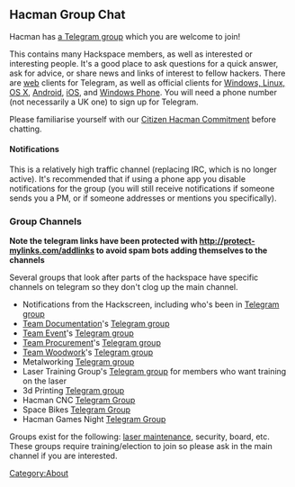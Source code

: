 Hacman Group Chat
-----------------

Hacman has [a Telegram group](https://t.me/HACManchester) which you are
welcome to join!

This contains many Hackspace members, as well as interested or
interesting people. It's a good place to ask questions for a quick
answer, ask for advice, or share news and links of interest to fellow
hackers. There are [web](https://telegram.org/dl/webogram) clients for
Telegram, as well as official clients for [Windows, Linux, OS
X](https://desktop.telegram.org/),
[Android](https://telegram.org/dl/android),
[iOS](https://telegram.org/dl/ios), and [Windows
Phone](https://telegram.org/dl/wp). You will need a phone number (not
necessarily a UK one) to sign up for Telegram.

Please familiarise yourself with our [Citizen Hacman
Commitment](https://list.hacman.org.uk/t/citizen-hacman-a-revised-membership-agreement-and-hackspace-rules-final/2609)
before chatting.

#### Notifications

This is a relatively high traffic channel (replacing IRC, which is no
longer active). It's recommended that if using a phone app you disable
notifications for the group (you will still receive notifications if
someone sends you a PM, or if someone addresses or mentions you
specifically).

### Group Channels

**Note the telegram links have been protected with
<http://protect-mylinks.com/addlinks> to avoid spam bots adding
themselves to the channels**

Several groups that look after parts of the hackspace have specific
channels on telegram so they don't clog up the main channel.

-   Notifications from the Hackscreen, including who's been in [Telegram
    group](http://protect-mylinks.com/decrypt?i=4d895fd15415716)
-   [Team Documentation](Team_Documentation "wikilink")'s [Telegram
    group](http://protect-mylinks.com/decrypt?i=a29f3d3d5515717)
-   [Team Event](Team_Events "wikilink")'s [Telegram
    group](http://protect-mylinks.com/decrypt?i=1f8918fada15718)
-   [Team Procurement](Team_Procurement "wikilink")'s [Telegram
    group](http://protect-mylinks.com/decrypt?i=1284385e6415719)
-   [Team Woodwork](Team_Woodwork "wikilink")'s [Telegram
    group](http://protect-mylinks.com/decrypt?i=d354121e2215720)
-   Metalworking [Telegram
    group](http://protect-mylinks.com/decrypt?i=350e6645b015721)
-   Laser Training Group's [Telegram
    group](http://protect-mylinks.com/decrypt?i=8fc2878c3715722) for
    members who want training on the laser
-   3d Printing [Telegram
    group](http://protect-mylinks.com/decrypt?i=176ffd06e716387)
-   Hacman CNC [Telegram
    Group](http://protect-mylinks.com/decrypt?i=c3bdd506c915725)
-   Space Bikes [Telegram
    Group](http://protect-mylinks.com/decrypt?i=389d7aa9e515726)
-   Hacman Games Night [Telegram
    Group](https://protect-mylinks.com/decrypt?i=62455a049917771)

Groups exist for the following: [laser
maintenance](Team_Laser "wikilink"), security, board, etc. These groups
require training/election to join so please ask in the main channel if
you are interested.

[Category:About](Category:About "wikilink")